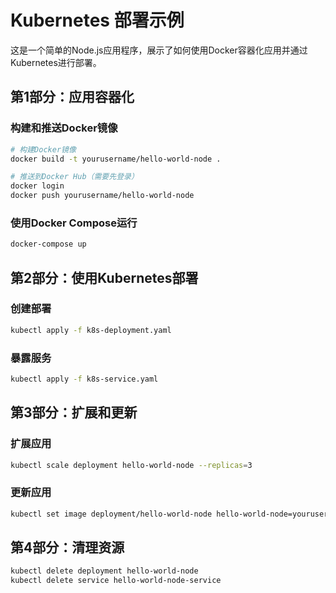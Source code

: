 # Kubernetes 部署示例

这是一个简单的Node.js应用程序，展示了如何使用Docker容器化应用并通过Kubernetes进行部署。

## 第1部分：应用容器化

### 构建和推送Docker镜像

```bash
# 构建Docker镜像
docker build -t yourusername/hello-world-node .

# 推送到Docker Hub（需要先登录）
docker login
docker push yourusername/hello-world-node
```

### 使用Docker Compose运行

```bash
docker-compose up
```

## 第2部分：使用Kubernetes部署

### 创建部署

```bash
kubectl apply -f k8s-deployment.yaml
```

### 暴露服务

```bash
kubectl apply -f k8s-service.yaml
```

## 第3部分：扩展和更新

### 扩展应用

```bash
kubectl scale deployment hello-world-node --replicas=3
```

### 更新应用

```bash
kubectl set image deployment/hello-world-node hello-world-node=yourusername/hello-world-node:new_version
```

## 第4部分：清理资源

```bash
kubectl delete deployment hello-world-node
kubectl delete service hello-world-node-service
``` 
